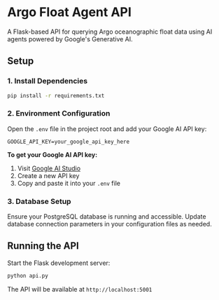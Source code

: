 # Argo Float Agent API

A Flask-based API for querying Argo oceanographic float data using AI agents powered by Google's Generative AI.

## Setup

### 1. Install Dependencies
```bash
pip install -r requirements.txt
```

### 2. Environment Configuration
Open the `.env` file in the project root and add your Google AI API key:

```env
GOOGLE_API_KEY=your_google_api_key_here
```

**To get your Google AI API key:**
1. Visit [Google AI Studio](https://makersuite.google.com/app/apikey)
2. Create a new API key
3. Copy and paste it into your `.env` file

### 3. Database Setup
Ensure your PostgreSQL database is running and accessible. Update database connection parameters in your configuration files as needed.

## Running the API

Start the Flask development server:
```bash
python api.py
```

The API will be available at `http://localhost:5001`
